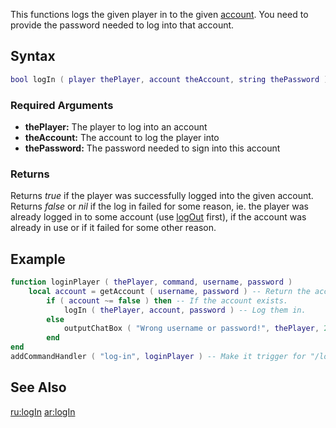 This functions logs the given player in to the given [account](/account.md "wikilink"). You need to provide the password needed to log into that account.

Syntax
------

``` lua
bool logIn ( player thePlayer, account theAccount, string thePassword )
```

### Required Arguments

-   **thePlayer:** The player to log into an account
-   **theAccount:** The account to log the player into
-   **thePassword:** The password needed to sign into this account

### Returns

Returns *true* if the player was successfully logged into the given account. Returns *false* or *nil* if the log in failed for some reason, ie. the player was already logged in to some account (use [logOut](/logOut.md "wikilink") first), if the account was already in use or if it failed for some other reason.

Example
-------

``` lua
function loginPlayer ( thePlayer, command, username, password )
    local account = getAccount ( username, password ) -- Return the account
        if ( account ~= false ) then -- If the account exists.
            logIn ( thePlayer, account, password ) -- Log them in.
        else
            outputChatBox ( "Wrong username or password!", thePlayer, 255, 255, 0 ) -- Output they got the details wrong.
        end
end
addCommandHandler ( "log-in", loginPlayer ) -- Make it trigger for "/log-in", NOTE: /login is hardcored and cannot be used.
```

See Also
--------

[ru:logIn](/ru:logIn.md "wikilink") [ar:logIn](/ar:logIn.md "wikilink")
